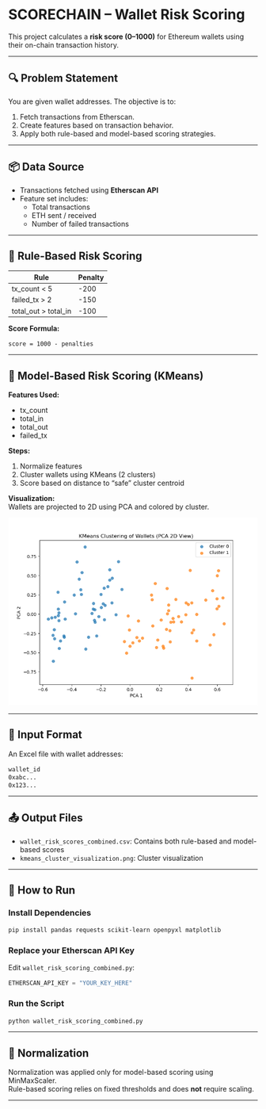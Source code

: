 # SCORECHAIN – Wallet Risk Scoring

This project calculates a **risk score (0–1000)** for Ethereum wallets using their on-chain transaction history.

---

## 🔍 Problem Statement

You are given wallet addresses. The objective is to:
1. Fetch transactions from Etherscan.
2. Create features based on transaction behavior.
3. Apply both rule-based and model-based scoring strategies.

---

## 📦 Data Source

- Transactions fetched using **Etherscan API**
- Feature set includes:
  - Total transactions
  - ETH sent / received
  - Number of failed transactions

---

## 🧠 Rule-Based Risk Scoring

| Rule                                 | Penalty  |
|--------------------------------------|----------|
| tx_count < 5                         | -200     |
| failed_tx > 2                        | -150     |
| total_out > total_in                | -100     |

**Score Formula:**  
```
score = 1000 - penalties
```

---

## 🤖 Model-Based Risk Scoring (KMeans)

**Features Used:**
- tx_count
- total_in
- total_out
- failed_tx

**Steps:**
1. Normalize features
2. Cluster wallets using KMeans (2 clusters)
3. Score based on distance to “safe” cluster centroid

**Visualization:**  
Wallets are projected to 2D using PCA and colored by cluster.

![KMeans Cluster](kmeans_cluster_visualization.png)

---

## 📁 Input Format

An Excel file with wallet addresses:
```
wallet_id
0xabc...
0x123...
```

---

## 📤 Output Files

- `wallet_risk_scores_combined.csv`: Contains both rule-based and model-based scores
- `kmeans_cluster_visualization.png`: Cluster visualization

---

## 🚀 How to Run

### Install Dependencies
```bash
pip install pandas requests scikit-learn openpyxl matplotlib
```

### Replace your Etherscan API Key
Edit `wallet_risk_scoring_combined.py`:
```python
ETHERSCAN_API_KEY = "YOUR_KEY_HERE"
```

### Run the Script
```bash
python wallet_risk_scoring_combined.py
```

---

## 🧪 Normalization

Normalization was applied only for model-based scoring using MinMaxScaler.  
Rule-based scoring relies on fixed thresholds and does **not** require scaling.

---


